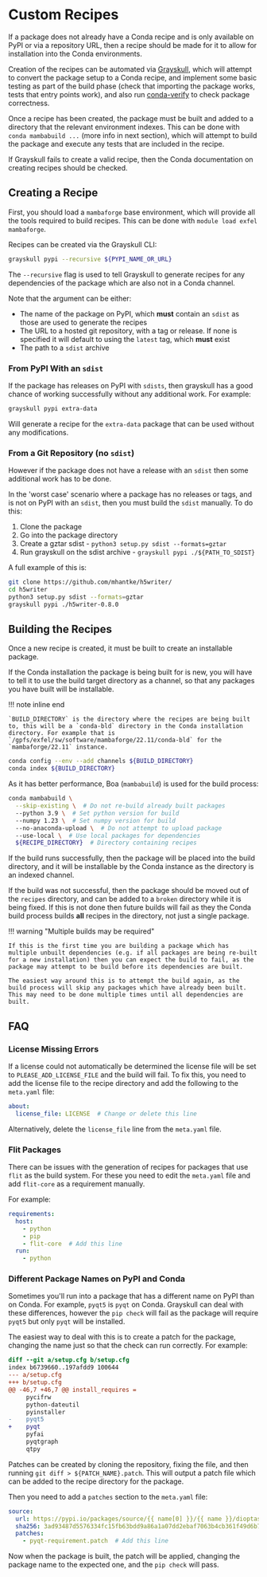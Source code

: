 # Custom Recipes

If a package does not already have a Conda recipe and is only available on PyPI or via a repository URL, then a recipe should be made for it to allow for installation into the Conda environments.

Creation of the recipes can be automated via [Grayskull](https://github.com/conda-incubator/grayskull), which will attempt to convert the package setup to a Conda recipe, and implement some basic testing as part of the build phase (check that importing the package works, tests that entry points work), and also run [conda-verify](https://github.com/conda/conda-verify) to check package correctness.

Once a recipe has been created, the package must be built and added to a directory that the relevant environment indexes. This can be done with `conda mambabuild ...` (more info in next section), which will attempt to build the package and execute any tests that are included in the recipe.

If Grayskull fails to create a valid recipe, then the Conda documentation on creating recipes should be checked.

## Creating a Recipe

First, you should load a `mambaforge` base environment, which will provide all the tools required to build recipes. This can be done with `module load exfel mambaforge`.

Recipes can be created via the Grayskull CLI:

```bash
grayskull pypi --recursive ${PYPI_NAME_OR_URL}
```

The `--recursive` flag is used to tell Grayskull to generate recipes for any dependencies of the package which are also not in a Conda channel.

Note that the argument can be either:

- The name of the package on PyPI, which **must** contain an `sdist` as those are used to generate the recipes
- The URL to a hosted git repository, with a tag or release. If none is specified it will default to using the `latest` tag, which **must** exist
- The path to a `sdist` archive

### From PyPI With an `sdist`

If the package has releases on PyPI with `sdists`, then grayskull has a good chance of working successfully without any additional work. For example:

```sh
grayskull pypi extra-data
```

Will generate a recipe for the `extra-data` package that can be used without any modifications.

### From a Git Repository (no `sdist`)

However if the package does not have a release with an `sdist` then some additional work has to be done.

In the 'worst case' scenario where a package has no releases or tags, and is not on PyPI with an `sdist`, then you must build the `sdist` manually. To do this:

1. Clone the package
2. Go into the package directory
3. Create a gztar sdist - `python3 setup.py sdist --formats=gztar`
4. Run grayskull on the sdist archive - `grayskull pypi ./${PATH_TO_SDIST}`

A full example of this is:

```sh
git clone https://github.com/mhantke/h5writer/
cd h5writer
python3 setup.py sdist --formats=gztar
grayskull pypi ./h5writer-0.8.0
```

## Building the Recipes

Once a new recipe is created, it must be built to create an installable package.

If the Conda installation the package is being built for is new, you will have to tell it to use the build target directory as a channel, so that any packages you have built will be installable.

!!! note inline end

    `BUILD_DIRECTORY` is the directory where the recipes are being built to, this will be a `conda-bld` directory in the Conda installation directory. For example that is `/gpfs/exfel/sw/software/mambaforge/22.11/conda-bld` for the `mambaforge/22.11` instance.

```sh
conda config --env --add channels ${BUILD_DIRECTORY}
conda index ${BUILD_DIRECTORY}
```

As it has better performance, Boa (`mambabuild`) is used for the build process:

```sh
conda mambabuild \
  --skip-existing \  # Do not re-build already built packages
  --python 3.9 \  # Set python version for build
  --numpy 1.23 \  # Set numpy version for build
  --no-anaconda-upload \  # Do not attempt to upload package
  --use-local \  # Use local packages for dependencies
  ${RECIPE_DIRECTORY}  # Directory containing recipes
```

If the build runs successfully, then the package will be placed into the build directory, and it will be installable by the Conda instance as the directory is an indexed channel.

If the build was not successful, then the package should be moved out of the `recipes` directory, and can be added to a `broken` directory while it is being fixed. If this is not done then future builds will fail as they the Conda build process builds **all** recipes in the directory, not just a single package.

!!! warning "Multiple builds may be required"

    If this is the first time you are building a package which has multiple unbuilt dependencies (e.g. if all packages are being re-built for a new installation) then you can expect the build to fail, as the package may attempt to be build before its dependencies are built.

    The easiest way around this is to attempt the build again, as the build process will skip any packages which have already been built. This may need to be done multiple times until all dependencies are built.

## FAQ

### License Missing Errors

If a license could not automatically be determined the license file will be set to `PLEASE_ADD_LICENSE_FILE` and the build will fail. To fix this, you need to add the license file to the recipe directory and add the following to the `meta.yaml` file:

```yaml
about:
  license_file: LICENSE  # Change or delete this line
```

Alternatively, delete the `license_file` line from the `meta.yaml` file.

### Flit Packages

There can be issues with the generation of recipes for packages that use `flit` as the build system. For these you need to edit the `meta.yaml` file and add `flit-core` as a requirement manually.

For example:

```yaml
requirements:
  host:
    - python
    - pip
    - flit-core  # Add this line
  run:
    - python
```

### Different Package Names on PyPI and Conda

Sometimes you'll run into a package that has a different name on PyPI than on Conda. For example, `pyqt5` is `pyqt` on Conda. Grayskull can deal with these differences, however the `pip check` will fail as the package will require `pyqt5` but only `pyqt` will be installed.

The easiest way to deal with this is to create a patch for the package, changing the name just so that the check can run correctly. For example:

```diff
diff --git a/setup.cfg b/setup.cfg
index b6739660..197afdd9 100644
--- a/setup.cfg
+++ b/setup.cfg
@@ -46,7 +46,7 @@ install_requires =
     pycifrw
     python-dateutil
     pyinstaller
-    pyqt5
+    pyqt
     pyfai
     pyqtgraph
     qtpy
```

Patches can be created by cloning the repository, fixing the file, and then running  `git diff > ${PATCH_NAME}.patch`. This will output a patch file which can be added to the recipe directory for the package.

Then you need to add a `patches` section to the `meta.yaml` file:

```yaml
source:
  url: https://pypi.io/packages/source/{{ name[0] }}/{{ name }}/dioptas-{{ version }}.tar.gz
  sha256: 3ad93487d5576334fc15fb63bdd9a86a1a07dd2ebaf7063b4cb361f49d6b7fd9
  patches:
    - pyqt-requirement.patch  # Add this line
```

Now when the package is built, the patch will be applied, changing the package name to the expected one, and the `pip check` will pass.
